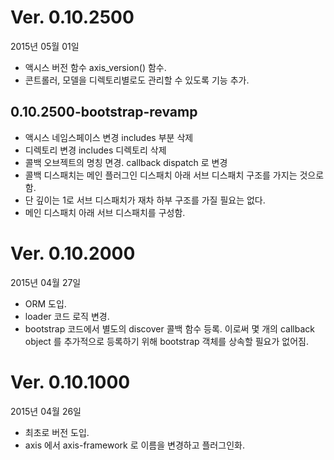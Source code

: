 # Ver. 0.10.2500
2015년 05월 01일

* 액시스 버전 함수 axis_version() 함수.
* 콘트롤러, 모델을 디렉토리별로도 관리할 수 있도록 기능 추가.

## 0.10.2500-bootstrap-revamp

* 액시스 네임스페이스 변경 includes 부분 삭제
* 디렉토리 변경 includes 디렉토리 삭제
* 콜백 오브젝트의 명칭 면경. callback dispatch 로 변경
* 콜백 디스패치는 메인 플러그인 디스패치 아래 서브 디스패치 구조를 가지는 것으로 함.
 * 단 깊이는 1로 서브 디스패치가 재차 하부 구조를 가질 필요는 없다.
 * 메인 디스패치 아래 서브 디스패치를 구성함.

# Ver. 0.10.2000
2015년 04월 27일

- ORM 도입.
- loader 코드 로직 변경.
- bootstrap 코드에서 별도의 discover 콜백 함수 등록. 이로써 몇 개의 callback object 를 추가적으로 등록하기 위해 bootstrap 객체를 상속할 필요가 없어짐.

# Ver. 0.10.1000
2015년 04월 26일

- 최초로 버전 도입.
- axis 에서 axis-framework 로 이름을 변경하고 플러그인화.